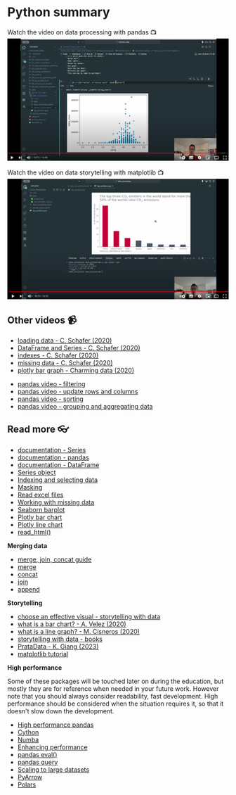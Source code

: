 # Python summary 

Watch the video on data processing with pandas :tv:
[![pandas summary](https://github.com/kokchun/assets/blob/main/data_processing/data_processing_repetition_video.png?raw=true)](https://youtu.be/rt9HUsJSbbY)

Watch the video on data storytelling with matplotlib :tv:
[![data storytelling](https://github.com/kokchun/assets/blob/main/data_processing/data_storytelling_video.png?raw=true)](https://youtu.be/Ys1zPifbuyM)



## Other videos :video_camera:

- [loading data - C. Schafer (2020)][pandas_vid_load_data]
- [DataFrame and Series - C. Schafer (2020)][pandas_vid_df]
- [indexes - C. Schafer (2020)][pandas_vid_index]
- [missing data - C. Schafer (2020)][pandas_vid_nan]
- [plotly bar graph - Charming data (2020)](https://www.youtube.com/watch?v=N1GwQNatOwo&list=PLh3I780jNsiTXlWYiNWjq2rBgg3UsL1Ub&index=2)

[pipenv_vid]: https://www.youtube.com/watch?v=6Qmnh5C4Pmo
[pandas_vid_load_data]: https://www.youtube.com/watch?v=ZyhVh-qRZPA&t=450s
[pandas_vid_df]: https://www.youtube.com/watch?v=zmdjNSmRXF4
[pandas_vid_index]: https://www.youtube.com/watch?v=W9XjRYFkkyw&list=RDCMUCCezIgC97PvUuR4_gbFUs5g&index=3
[pandas_vid_nan]: https://www.youtube.com/watch?v=KdmPHEnPJPs&list=RDCMUCCezIgC97PvUuR4_gbFUs5g&index=9


- [pandas video - filtering](https://www.youtube.com/watch?v=Lw2rlcxScZY&list=RDCMUCCezIgC97PvUuR4_gbFUs5g&index=4)
- [pandas video - update rows and columns](https://www.youtube.com/watch?v=DCDe29sIKcE&list=RDCMUCCezIgC97PvUuR4_gbFUs5g&index=5)
- [pandas video - sorting](https://www.youtube.com/watch?v=T11QYVfZoD0&list=RDCMUCCezIgC97PvUuR4_gbFUs5g&index=7)
- [pandas video - grouping and aggregating data](https://www.youtube.com/watch?v=txMdrV1Ut64&list=RDCMUCCezIgC97PvUuR4_gbFUs5g&index=8)

## Read more :eyeglasses:

- [documentation - Series](https://pandas.pydata.org/pandas-docs/stable/reference/api/pandas.Series.html#pandas.Series)
- [documentation - pandas](https://pandas.pydata.org/pandas-docs/stable/getting_started/index.html)
- [documentation - DataFrame](https://pandas.pydata.org/pandas-docs/stable/reference/api/pandas.DataFrame.html?highlight=dataframe#pandas.DataFrame)
- [Series object](https://pandas.pydata.org/pandas-docs/stable/reference/api/pandas.Series.html?highlight=series#pandas.Series)
- [Indexing and selecting data](https://pandas.pydata.org/pandas-docs/stable/user_guide/indexing.html)
- [Masking](https://pandas.pydata.org/docs/reference/api/pandas.DataFrame.mask.html)
- [Read excel files](https://pandas.pydata.org/docs/reference/api/pandas.read_excel.html)
- [Working with missing data](https://pandas.pydata.org/pandas-docs/stable/user_guide/missing_data.html)
- [Seaborn barplot](https://seaborn.pydata.org/generated/seaborn.barplot.html)
- [Plotly bar chart](https://plotly.com/python/bar-charts/)
- [Plotly line chart](https://plotly.com/python/line-charts/)
- [read_html()](https://pandas.pydata.org/docs/reference/api/pandas.read_html.html)

**Merging data**
- [merge, join, concat guide](https://pandas.pydata.org/docs/user_guide/merging.html)
- [merge](https://pandas.pydata.org/docs/reference/api/pandas.merge.html)
- [concat](https://pandas.pydata.org/docs/reference/api/pandas.concat.html?highlight=concat)
- [join](https://pandas.pydata.org/docs/reference/api/pandas.DataFrame.join.html)
- [append](https://pandas.pydata.org/docs/reference/api/pandas.DataFrame.append.html)

**Storytelling**
- [choose an effective visual - storytelling with data](https://www.storytellingwithdata.com/chart-guide)
- [what is a bar chart? - A. Velez (2020)](https://www.storytellingwithdata.com/blog/2020/2/19/what-is-a-bar-chart)
- [what is a line graph? - M. Cisneros (2020)](https://www.storytellingwithdata.com/blog/2020/3/24/what-is-a-line-graph)
- [storytelling with data - books](https://www.storytellingwithdata.com/books)
- [PrataData - K. Giang (2023)](https://github.com/kokchun/PrataData)
- [matplotlib tutorial](https://matplotlib.org/stable/users/explain/quick_start.html#quick-start)

**High performance**

Some of these packages will be touched later on during the education, but mostly they are for reference when needed in your future work. However note that you should always consider readability, fast development. High performance should be considered when the situation requires it, so that it doesn't slow down the development.
- [High performance pandas](https://pandas.pydata.org/pandas-docs/stable/user_guide/enhancingperf.html)
- [Cython](https://cython.readthedocs.io/en/latest/src/tutorial/cython_tutorial.html)
- [Numba](http://numba.pydata.org/)
- [Enhancing performance](https://pandas.pydata.org/docs/user_guide/enhancingperf.html)
- [pandas eval()](https://pandas.pydata.org/docs/reference/api/pandas.DataFrame.eval.html?highlight=eval#pandas.DataFrame.eval)
- [pandas query](https://pandas.pydata.org/docs/reference/api/pandas.DataFrame.query.html?highlight=query#pandas.DataFrame.query)
- [Scaling to large datasets](https://pandas.pydata.org/docs/user_guide/scale.html?highlight=efficency)
- [PyArrow](https://arrow.apache.org/docs/python/index.html)
- [Polars](https://pola.rs/)